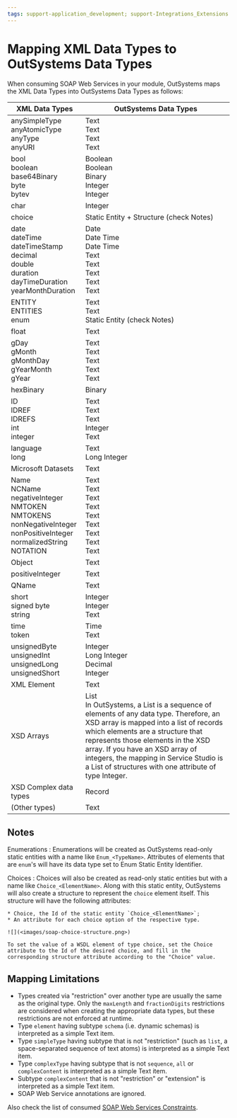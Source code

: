 ```yaml
---
tags: support-application_development; support-Integrations_Extensions
---
```


# Mapping XML Data Types to OutSystems Data Types

When consuming SOAP Web Services in your module, OutSystems maps the XML Data Types into OutSystems Data Types as follows:

XML Data Types  |  OutSystems Data Types  
---|---  
anySimpleType <br/>anyAtomicType <br/>anyType <br/>anyURI  |  Text <br/>Text <br/>Text <br/>Text  
bool <br/>boolean <br/>base64Binary <br/>byte <br/>bytev  |  Boolean <br/>Boolean <br/>Binary <br/>Integer <br/>Integer 
char  |  Integer  
choice  |  Static Entity + Structure (check Notes)  
date <br/>dateTime <br/>dateTimeStamp <br/>decimal <br/>double <br/>duration <br/>dayTimeDuration <br/>yearMonthDuration  |  Date <br/>Date Time <br/>Date Time <br/>Text <br/>Text <br/>Text <br/>Text <br/>Text
ENTITY <br/>ENTITIES <br/>enum  |  Text <br/>Text <br/>Static Entity (check Notes)
float  |  Text  
gDay <br/>gMonth <br/>gMonthDay <br/>gYearMonth <br/>gYear  |  Text <br/>Text <br/>Text <br/>Text <br/>Text  
hexBinary  |  Binary  
ID <br/>IDREF <br/>IDREFS <br/>int <br/>integer  |  Text <br/>Text <br/>Text <br/>Integer <br/>Text  
language <br/>long  |  Text <br/>Long Integer  
Microsoft Datasets  |  Text  
Name <br/>NCName <br/>negativeInteger <br/>NMTOKEN <br/>NMTOKENS <br/>nonNegativeInteger <br/>nonPositiveInteger <br/>normalizedString <br/>NOTATION  |  Text <br/>Text <br/>Text <br/>Text <br/>Text <br/>Text <br/>Text <br/>Text <br/>Text  
Object  |  Text  
positiveInteger  |  Text  
QName  |  Text  
short <br/>signed byte <br/>string  |  Integer <br/>Integer <br/>Text  
time <br/>token  |  Time <br/>Text  
unsignedByte <br/>unsignedInt <br/>unsignedLong <br/>unsignedShort  |  Integer <br/>Long Integer <br/>Decimal <br/>Integer  
XML Element  |  Text  
XSD Arrays  |  List <br/>In OutSystems, a List is a sequence of elements of any data type. Therefore, an XSD array is mapped into a list of records which elements are a structure that represents those elements in the XSD array. If you have an XSD array of integers, the mapping in Service Studio is a List of structures with one attribute of type Integer.  
XSD Complex data types  |  Record  
(Other types)  |  Text  

## Notes

Enumerations
:   Enumerations will be created as OutSystems read-only static entities with a name like  `Enum_<TypeName>`.  Attributes of elements that are `enum`'s will have its data type set to Enum Static Entity Identifier.

Choices
:   Choices will also be created as read-only static entities but with a name like `Choice_<ElementName>`. 
Along with this static entity, OutSystems will also create a structure to represent the `choice` element itself. This structure will have the following attributes:

    * Choice, the Id of the static entity `Choice_<ElementName>`;
    * An attribute for each choice option of the respective type.

    ![](<images/soap-choice-structure.png>)

    To set the value of a WSDL element of type choice, set the Choice attribute to the Id of the desired choice, and fill in the corresponding structure attribute according to the "Choice" value.


## Mapping Limitations

* Types created via "restriction" over another type are usually the same as the original type. Only the `maxLength` and `fractionDigits` restrictions are considered when creating the appropriate data types, but these restrictions are not enforced at runtime.
* Type `element` having subtype `schema` (i.e. dynamic schemas) is interpreted as a simple Text item.
* Type `simpleType` having subtype that is not "restriction" (such as `list`, a space-separated sequence of text atoms) is interpreted as a simple Text item.
* Type `complexType` having subtype that is not `sequence`, `all` or `complexContent` is interpreted as a simple Text item.
* Subtype `complexContent` that is not "restriction" or "extension" is interpreted as a simple Text item.
* SOAP Web Service annotations are ignored. 

Also check the list of consumed [SOAP Web Services Constraints](<consumed-soap-constraints.md>).
